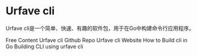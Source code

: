 # Urfave cli

Urfave cli是一个简单、快速、有趣的软件包，用于在Go中构建命令行应用程序。

<ResourceGroupTitle>Free Content</ResourceGroupTitle>
<BadgeLink colorScheme='blue' badgeText='GitHub Repository' href='https://github.com/urfave/cli'>Urfave cli Github Repo</BadgeLink>
<BadgeLink colorScheme='blue' badgeText='Official Website' href='https://cli.urfave.org/'>Urfave cli Website</BadgeLink>
<BadgeLink colorScheme='yellow' badgeText='Read' href='https://blog.hackajob.co/how-to-build-cli-in-go/'>How to Build cli in Go</BadgeLink>
<BadgeLink colorScheme='yellow' badgeText='Read' href='https://zerokspot.com/weblog/2021/01/25/building-a-cli-using-urfave-cli/'>Building CLI using urfave cli</BadgeLink>
